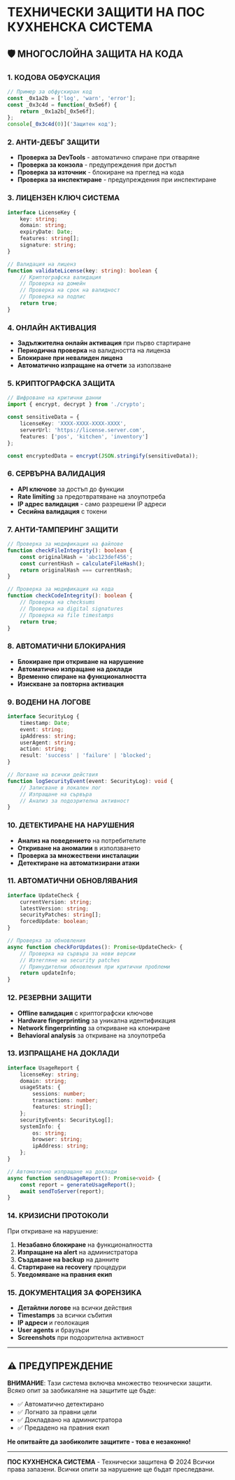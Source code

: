 # ТЕХНИЧЕСКИ ЗАЩИТИ НА ПОС КУХНЕНСКА СИСТЕМА

## 🛡️ МНОГОСЛОЙНА ЗАЩИТА НА КОДА

### 1. КОДОВА ОБФУСКАЦИЯ
```javascript
// Пример за обфускиран код
const _0x1a2b = ['log', 'warn', 'error'];
const _0x3c4d = function(_0x5e6f) {
    return _0x1a2b[_0x5e6f];
};
console[_0x3c4d(0)]('Защитен код');
```

### 2. АНТИ-ДЕБЪГ ЗАЩИТИ
- **Проверка за DevTools** - автоматично спиране при отваряне
- **Проверка за конзола** - предупреждения при достъп
- **Проверка за източник** - блокиране на преглед на кода
- **Проверка за инспектиране** - предупреждения при инспектиране

### 3. ЛИЦЕНЗЕН КЛЮЧ СИСТЕМА
```typescript
interface LicenseKey {
    key: string;
    domain: string;
    expiryDate: Date;
    features: string[];
    signature: string;
}

// Валидация на лиценз
function validateLicense(key: string): boolean {
    // Криптографска валидация
    // Проверка на домейн
    // Проверка на срок на валидност
    // Проверка на подпис
    return true;
}
```

### 4. ОНЛАЙН АКТИВАЦИЯ
- **Задължителна онлайн активация** при първо стартиране
- **Периодична проверка** на валидността на лиценза
- **Блокиране при невалиден лиценз**
- **Автоматично изпращане на отчети** за използване

### 5. КРИПТОГРАФСКА ЗАЩИТА
```typescript
// Шифроване на критични данни
import { encrypt, decrypt } from './crypto';

const sensitiveData = {
    licenseKey: 'XXXX-XXXX-XXXX-XXXX',
    serverUrl: 'https://license.server.com',
    features: ['pos', 'kitchen', 'inventory']
};

const encryptedData = encrypt(JSON.stringify(sensitiveData));
```

### 6. СЕРВЪРНА ВАЛИДАЦИЯ
- **API ключове** за достъп до функции
- **Rate limiting** за предотвратяване на злоупотреба
- **IP адрес валидация** - само разрешени IP адреси
- **Сесийна валидация** с токени

### 7. АНТИ-ТАМПЕРИНГ ЗАЩИТИ
```typescript
// Проверка за модификация на файлове
function checkFileIntegrity(): boolean {
    const originalHash = 'abc123def456';
    const currentHash = calculateFileHash();
    return originalHash === currentHash;
}

// Проверка за модификация на кода
function checkCodeIntegrity(): boolean {
    // Проверка на checksums
    // Проверка на digital signatures
    // Проверка на file timestamps
    return true;
}
```

### 8. АВТОМАТИЧНИ БЛОКИРАНИЯ
- **Блокиране при откриване на нарушение**
- **Автоматично изпращане на доклади**
- **Временно спиране на функционалността**
- **Изискване за повторна активация**

### 9. ВОДЕНИ НА ЛОГОВЕ
```typescript
interface SecurityLog {
    timestamp: Date;
    event: string;
    ipAddress: string;
    userAgent: string;
    action: string;
    result: 'success' | 'failure' | 'blocked';
}

// Логване на всички действия
function logSecurityEvent(event: SecurityLog): void {
    // Записване в локален лог
    // Изпращане на сървъра
    // Анализ за подозрителна активност
}
```

### 10. ДЕТЕКТИРАНЕ НА НАРУШЕНИЯ
- **Анализ на поведението** на потребителите
- **Откриване на аномалии** в използването
- **Проверка за множествени инсталации**
- **Детектиране на автоматизирани атаки**

### 11. АВТОМАТИЧНИ ОБНОВЛЯВАНИЯ
```typescript
interface UpdateCheck {
    currentVersion: string;
    latestVersion: string;
    securityPatches: string[];
    forcedUpdate: boolean;
}

// Проверка за обновления
async function checkForUpdates(): Promise<UpdateCheck> {
    // Проверка на сървъра за нови версии
    // Изтегляне на security patches
    // Принудителни обновления при критични проблеми
    return updateInfo;
}
```

### 12. РЕЗЕРВНИ ЗАЩИТИ
- **Offline валидация** с криптографски ключове
- **Hardware fingerprinting** за уникална идентификация
- **Network fingerprinting** за откриване на клониране
- **Behavioral analysis** за откриване на злоупотреба

### 13. ИЗПРАЩАНЕ НА ДОКЛАДИ
```typescript
interface UsageReport {
    licenseKey: string;
    domain: string;
    usageStats: {
        sessions: number;
        transactions: number;
        features: string[];
    };
    securityEvents: SecurityLog[];
    systemInfo: {
        os: string;
        browser: string;
        ipAddress: string;
    };
}

// Автоматично изпращане на доклади
async function sendUsageReport(): Promise<void> {
    const report = generateUsageReport();
    await sendToServer(report);
}
```

### 14. КРИЗИСНИ ПРОТОКОЛИ
При откриване на нарушение:
1. **Незабавно блокиране** на функционалността
2. **Изпращане на alert** на администратора
3. **Създаване на backup** на данните
4. **Стартиране на recovery** процедури
5. **Уведомяване на правния екип**

### 15. ДОКУМЕНТАЦИЯ ЗА ФОРЕНЗИКА
- **Детайлни логове** на всички действия
- **Timestamps** за всички събития
- **IP адреси** и геолокация
- **User agents** и браузъри
- **Screenshots** при подозрителна активност

---

## ⚠️ ПРЕДУПРЕЖДЕНИЕ

**ВНИМАНИЕ**: Тази система включва множество технически защити.
Всяко опит за заобикаляне на защитите ще бъде:
- ✅ Автоматично детектирано
- ✅ Логнато за правни цели
- ✅ Докладвано на администратора
- ✅ Предадено на правния екип

**Не опитвайте да заобиколите защитите - това е незаконно!**

---

**ПОС КУХНЕНСКА СИСТЕМА** - Технически защитена
© 2024 Всички права запазени. Всички опити за нарушение ще бъдат преследвани. 